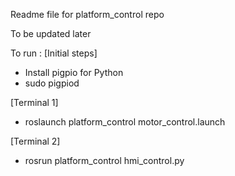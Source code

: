 Readme file for platform_control repo

To be updated later

To run : 
[Initial steps]
- Install pigpio for Python
- sudo pigpiod

[Terminal 1]
- roslaunch platform_control motor_control.launch

[Terminal 2]
- rosrun platform_control hmi_control.py
